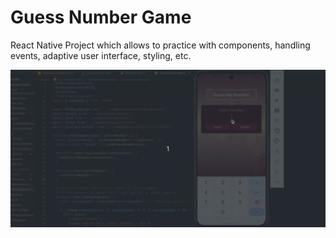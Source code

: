 # Guess Number Game

React Native Project which allows to practice with components, handling events, adaptive user interface, styling, etc.

![Video](./assets/images/demo73.gif)
